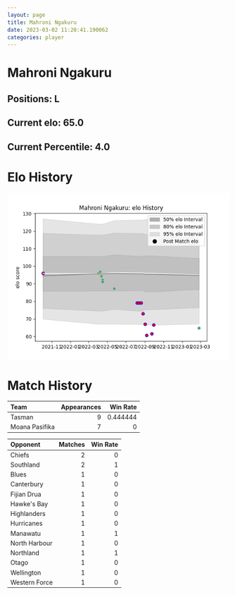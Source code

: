 ```yaml
---  
layout: page  
title: Mahroni Ngakuru  
date: 2023-03-02 11:20:41.190062  
categories: player  
---
```

# Mahroni Ngakuru

## Positions: L

## Current elo: 65.0

## Current Percentile: 4.0

# Elo History


![elo history](history_MahroniNgakuru.png)
# Match History


| Team           |   Appearances |   Win Rate |
|:---------------|--------------:|-----------:|
| Tasman         |             9 |   0.444444 |
| Moana Pasifika |             7 |   0        |

| Opponent      |   Matches |   Win Rate |
|:--------------|----------:|-----------:|
| Chiefs        |         2 |          0 |
| Southland     |         2 |          1 |
| Blues         |         1 |          0 |
| Canterbury    |         1 |          0 |
| Fijian Drua   |         1 |          0 |
| Hawke's Bay   |         1 |          0 |
| Highlanders   |         1 |          0 |
| Hurricanes    |         1 |          0 |
| Manawatu      |         1 |          1 |
| North Harbour |         1 |          0 |
| Northland     |         1 |          1 |
| Otago         |         1 |          0 |
| Wellington    |         1 |          0 |
| Western Force |         1 |          0 |